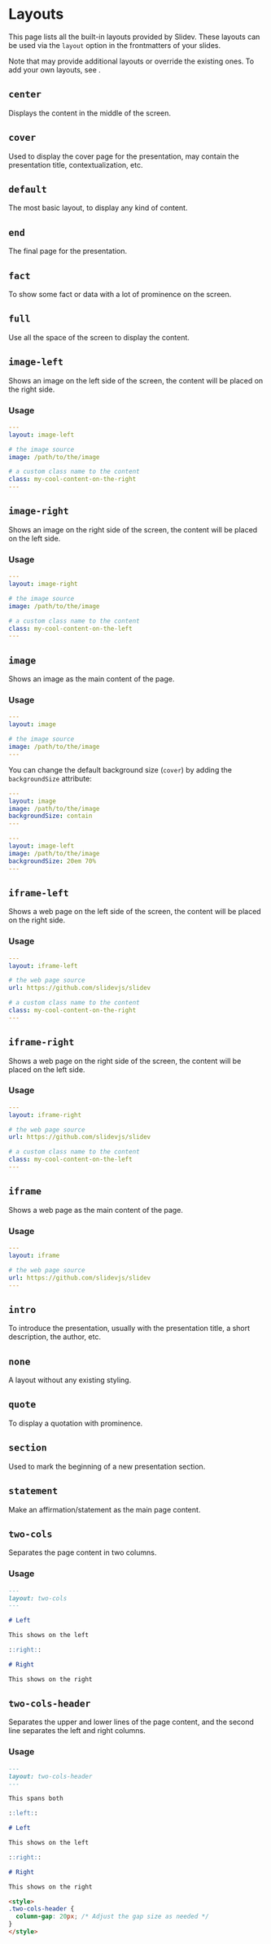 # Layouts

This page lists all the built-in layouts provided by Slidev. These layouts can be used via the `layout` option in the frontmatters of your slides.

Note that <LinkInline link="guide/theme-addon" /> may provide additional layouts or override the existing ones. To add your own layouts, see <LinkInline link="guide/write-layout" />.

## `center`

Displays the content in the middle of the screen.

## `cover`

Used to display the cover page for the presentation, may contain the presentation title, contextualization, etc.

## `default`

The most basic layout, to display any kind of content.

## `end`

The final page for the presentation.

## `fact`

To show some fact or data with a lot of prominence on the screen.

## `full`

Use all the space of the screen to display the content.

## `image-left`

Shows an image on the left side of the screen, the content will be placed on the right side.

### Usage

```yaml
---
layout: image-left

# the image source
image: /path/to/the/image

# a custom class name to the content
class: my-cool-content-on-the-right
---
```

## `image-right`

Shows an image on the right side of the screen, the content will be placed on the left side.

### Usage

```yaml
---
layout: image-right

# the image source
image: /path/to/the/image

# a custom class name to the content
class: my-cool-content-on-the-left
---
```

## `image`

Shows an image as the main content of the page.

### Usage

```yaml
---
layout: image

# the image source
image: /path/to/the/image
---
```

You can change the default background size (`cover`) by adding the `backgroundSize` attribute:

```yaml
---
layout: image
image: /path/to/the/image
backgroundSize: contain
---
```

```yaml
---
layout: image-left
image: /path/to/the/image
backgroundSize: 20em 70%
---
```

## `iframe-left`

Shows a web page on the left side of the screen, the content will be placed on the right side.

### Usage

```yaml
---
layout: iframe-left

# the web page source
url: https://github.com/slidevjs/slidev

# a custom class name to the content
class: my-cool-content-on-the-right
---
```

## `iframe-right`

Shows a web page on the right side of the screen, the content will be placed on the left side.

### Usage

```yaml
---
layout: iframe-right

# the web page source
url: https://github.com/slidevjs/slidev

# a custom class name to the content
class: my-cool-content-on-the-left
---
```

## `iframe`

Shows a web page as the main content of the page.

### Usage

```yaml
---
layout: iframe

# the web page source
url: https://github.com/slidevjs/slidev
---
```

## `intro`

To introduce the presentation, usually with the presentation title, a short description, the author, etc.

## `none`

A layout without any existing styling.

## `quote`

To display a quotation with prominence.

## `section`

Used to mark the beginning of a new presentation section.

## `statement`

Make an affirmation/statement as the main page content.

## `two-cols`

Separates the page content in two columns.

### Usage

```md
---
layout: two-cols
---

# Left

This shows on the left

::right::

# Right

This shows on the right
```

## `two-cols-header`

Separates the upper and lower lines of the page content, and the second line separates the left and right columns.

### Usage

```md
---
layout: two-cols-header
---

This spans both

::left::

# Left

This shows on the left

::right::

# Right

This shows on the right

<style>
.two-cols-header {
  column-gap: 20px; /* Adjust the gap size as needed */
}
</style>
```
